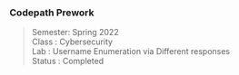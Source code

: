 ### Codepath Prework

> Semester: Spring 2022 \
> Class : Cybersecurity \
> Lab : Username Enumeration via Different responses \
> Status : Completed 
